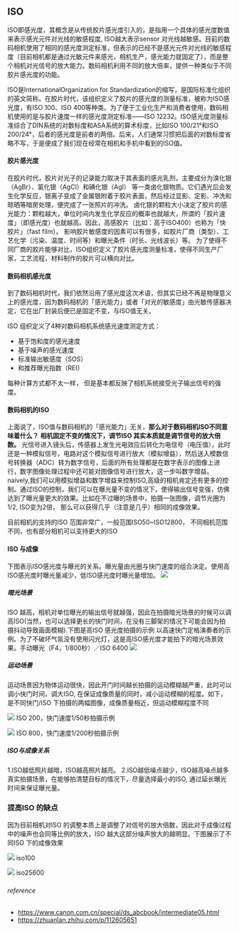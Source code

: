 ## ISO

ISO即感光度，其概念是从传统胶片感光度引入的，是指用一个具体的感光度数值来表示感光元件对光线的敏感程度, ISO越大表示sensor 对光线越敏感。目前的数码相机使用了相同的感光度测定标准，但表示的已经不是感光元件对光线的敏感程度（目前相机都是通过光敏元件来感光，相机生产，感光能力就固定了），而是整个相机对光信号的放大能力。数码相机利用不同的放大倍率，提供一种类似于不同胶片感光度的功能。

ISO是InternationalOrganization for Standardization的缩写，是国际标准化组织的英文简称。在胶片时代，该组织定义了胶片的感光度的测量标准，被称为ISO感光度，有ISO 100、ISO 400等种类。为了便于工业化生产和消费者使用，数码相机使用的是与胶片速度一样的感光度测定标准——ISO 12232。ISO感光度测量标准综合了DIN系统的对数标度和ASA系统的算术标度，比如ISO 100/21°和ISO 200/24°，后者的感光度是前者的两倍。后来，人们通常习惯把后面的对数标度省略不写，于是便成了我们现在经常在相机和手机中看到的ISO值。


#### 胶片感光度
在胶片时代，胶片对光子的记录能力取决于其表面的感光乳剂，主要成分为溴化银（AgBr）、氯化银（AgCl）和碘化银（AgI） 等一类卤化银物质。它们遇光后会发生化学反应，银离子变成了金属银附着于胶片表面，然后经过显影、定影、冲洗和晾晒等暗房处理，便完成了一张照片的冲洗。
卤化银的颗粒大小决定了胶片的感光能力：颗粒越大，单位时间内发生化学反应的概率也就越大，所谓的「胶片速度」（即感光度）也就越高。因此，高感胶片（比如：高于ISO400）也称为「快胶片」（fast film）。
影响胶片敏感度的因素可以有很多，如胶片厂商（类型）、工艺化学（污染、温度、时间等）和曝光条件（时长、光线波长）等。
为了使得不同厂商的胶片能够对比，ISO组织定义了胶片感光度测量标准，使得不同生产厂家，工艺流程，材料制作的胶片可以横向对比。

#### 数码相机感光度

到了数码相机时代，我们依然沿用了感光度这次术语，但其实已经不再是物理意义上的感光度，因为数码相机的「感光能力」或者「对光的敏感度」由光敏传感器决定，它在出厂封装后便已是固定不变，与ISO值无关。

ISO 组织定义了4种对数码相机系统感光速度测定方式：
* 基于饱和度的感光速度
* 基于噪声的感光速度
* 标准输出敏感度（SOS）
* 和推荐曝光指数（REI）

每种计算方式都不太一样， 但是基本都反映了相机系统接受光子输出信号的强度。

#### 数码相机的ISO
上面说了，ISO值与数码相机的「感光能力」无关，**那么对于数码相机ISO不同意味着什么？**
**相机固定不变的情况下，调节ISO 其实本质就是调节信号的放大倍数。** 光信号进入镜头后，传感器上发生光电效应后转化为电信号（电压值），此时还是一种模拟信号，电路对这个模拟信号进行放大（模拟增益），然后送入模数信号转换器（ADC）转为数字信号，后面的所有处理都是在数字表示的图像上进行，数字图像处理过程中还可能对图像信号进行放大，这一步叫数字增益。naively,我们可以用模拟增益和数字增益来控制ISO,高级的相机肯定还有更多的控制。通过ISO的控制，我们可以在曝光量不变的情况下，使得输出信号变强，仿佛达到了曝光量更大的效果。比如在不过曝的场景中，拍摄一张图像，调节光圈为1/2, ISO变为2倍， 那么可以获得几乎（注意是几乎）相同的成像效果。

目前相机的支持的ISO 范围非常广，一般范围ISO50~ISO12800， 不同相机范围不同，也有部分相机可以支持更大的ISO

#### ISO 与成像
下图表示ISO感光度与曝光的关系。曝光量由光圈与快门速度的组合决定。使用高ISO感光度时曝光量减少，低ISO感光度时曝光量增加。
![](./imgs/iso_hv.png)

##### 暗光场景
ISO 越高，相机对单位曝光的输出信号就越强，因此在拍摄暗光场景的时候可以调高ISO(当然，也可以选择更长的快门时间，在没有三脚架的情况下可能会因为拍摄抖动导致画面模糊).下图是高ISO 感光度拍摄的示例
以高速快门定格演奏者的示例。为了不破坏气氛没有使用闪光灯，这是高ISO感光度才能拍下的暗光场景效果。手动曝光（F4，1/800秒）／ISO 6400
![](./imgs/high_iso_dark.jpg)

##### 运动场景
运动场景因为物体运动很快，因此开门时间越长拍摄的运动模糊越严重，此时可以调小快门时间，调大ISO, 在保证成像质量的同时，减小运动模糊的程度。如下，是不同快门/ISO 下拍摄的两幅图像，成像质量相近，但运动模糊程度不同

![](./imgs/iso200.jpg)
ISO 200，快门速度1/50秒拍摄示例

![](./imgs/iso800.jpg)
ISO 800，快门速度1/200秒拍摄示例

##### ISO与成像关系
1.ISO越低照片越暗，ISO越高照片越亮。
2.ISO越低噪点越少，ISO越高噪点越多
真实拍摄场景，在能够拍清楚目标的情况下，尽量选择最小的ISO, 通过延长曝光时间来保证曝光量。
### 提高ISO 的缺点
因为目前相机对ISO 的调整本质上是调整了对信号的放大倍数，因此对于成像过程中的噪声也会同等比例的放大，ISO 越大这部分噪声放大的越明显。下图展示了不同ISO 下的成像效果

![](./imgs/iso100.jpg)
iso100

![](./imgs/iso25600.jpg)
iso25600

###
###### reference
* https://www.canon.com.cn/special/ds_abcbook/intermediate05.html
* https://zhuanlan.zhihu.com/p/112605651